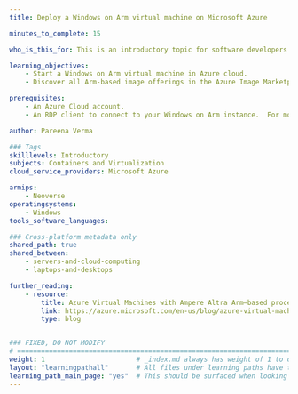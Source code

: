 ```yaml
---
title: Deploy a Windows on Arm virtual machine on Microsoft Azure

minutes_to_complete: 15

who_is_this_for: This is an introductory topic for software developers interested using Windows on Arm in the Azure cloud.

learning_objectives: 
    - Start a Windows on Arm virtual machine in Azure cloud.
    - Discover all Arm-based image offerings in the Azure Image Marketplace. 

prerequisites:
    - An Azure Cloud account.
    - An RDP client to connect to your Windows on Arm instance.  For more info on RDP clients, see [Remote Desktop clients for Remote Desktop Services and remote PCs](https://learn.microsoft.com/en-us/windows-server/remote/remote-desktop-services/clients/remote-desktop-clients) to get started.

author: Pareena Verma

### Tags
skilllevels: Introductory
subjects: Containers and Virtualization
cloud_service_providers: Microsoft Azure

armips:
    - Neoverse
operatingsystems:
    - Windows
tools_software_languages:

### Cross-platform metadata only
shared_path: true
shared_between:
    - servers-and-cloud-computing
    - laptops-and-desktops

further_reading:
    - resource:
        title: Azure Virtual Machines with Ampere Altra Arm–based processors
        link: https://azure.microsoft.com/en-us/blog/azure-virtual-machines-with-ampere-altra-arm-based-processors-generally-available/
        type: blog


### FIXED, DO NOT MODIFY
# ================================================================================
weight: 1                       # _index.md always has weight of 1 to order correctly
layout: "learningpathall"       # All files under learning paths have this same wrapper
learning_path_main_page: "yes"  # This should be surfaced when looking for related content. Only set for _index.md of learning path content.
---
```

